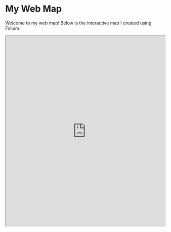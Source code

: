 # My Web Map

Welcome to my web map! Below is the interactive map I created using Folium.

<iframe src="https://github.com/edwardbhyin/Assignment_8/dc_shops.html" width="100%" height="600px"></iframe>
